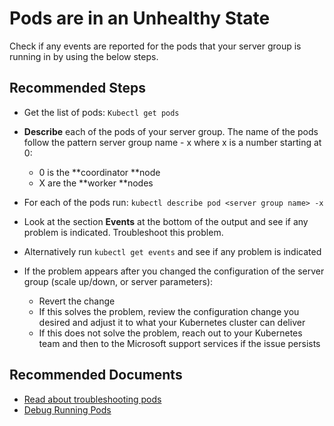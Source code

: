 <properties
  pagetitle="Pods are in an Unhealthy State"
  service="microsoft.azuredata"
  resource="postgresinstances"
  ms.author="pookam"
  selfhelptype="Generic"
  supporttopicids="32747915"
  productpesids="17124"
  cloudEnvironments="public, fairfax, usnat, ussec"
  articleid="8b1ae136-b9b6-409d-82f9-34d2913c7ed6"
  ownershipid="AzureData_Azure_Arc_enabled_PostgreSQL_Hyperscale" />
# Pods are in an Unhealthy State

Check if any events are reported for the pods that your server group is running in by using the below steps.

## **Recommended Steps**

* Get the list of pods: `Kubectl get pods`
* **Describe** each of the pods of your server group. The name of the pods follow the pattern server group name - x where x is a number starting at 0: 

    * 0 is the **coordinator **node
    * X are the **worker **nodes        
    
- For each of the pods run: `kubectl describe pod <server group name> -x`
- Look at the section **Events** at the bottom of the output and see if any problem is indicated. Troubleshoot this problem.
- Alternatively run `kubectl get events` and see if any problem is indicated
- If the problem appears after you changed the configuration of the server group (scale up/down, or server parameters):

  * Revert the change 
  * If this solves the problem, review the configuration change you desired and adjust it to what your Kubernetes cluster can deliver
  * If this does not solve the problem, reach out to your Kubernetes team and then to the Microsoft support services if the issue persists

 ## **Recommended Documents**

- [Read about troubleshooting pods](https://kubernetes.io/docs/tasks/debug-application-cluster/debug-pod-replication-controller/)
- [Debug Running Pods](https://kubernetes.io/docs/tasks/debug-application-cluster/debug-running-pod/)
